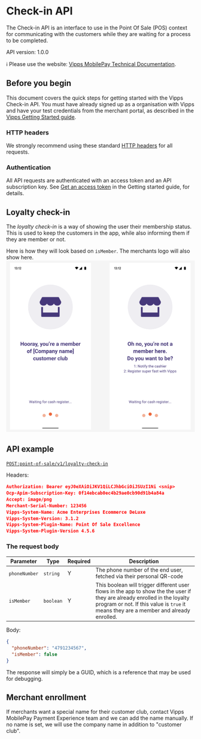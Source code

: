 <!-- START_METADATA
---
title: Check-in API guide
sidebar_label: API guide
sidebar_position: 30
description: Find technical details about integrating with the Check-in API.
pagination_prev: Null
pagination_next: Null
---
END_METADATA -->

# Check-in API

The Check-in API is an interface to use in the Point Of Sale (POS) context for communicating with the customers while they are waiting for a process to be completed.

API version: 1.0.0

<!-- START_COMMENT -->

ℹ️ Please use the website:
[Vipps MobilePay Technical Documentation](https://vippsas.github.io/vipps-developer-docs/docs/APIs/check-in-api).

<!-- END_COMMENT -->

## Before you begin

This document covers the quick steps for getting started with the Vipps Check-in API.
You must have already signed up as a organisation with Vipps and have your test credentials from the merchant portal, as described in the
[Vipps Getting Started guide](https://vippsas.github.io/vipps-developer-docs/docs/vipps-developers/getting-started).

### HTTP headers

We strongly recommend using these standard
[HTTP headers](https://vippsas.github.io/vipps-developer-docs/docs/vipps-developers/common-topics/http-headers)
for all requests.

### Authentication

All API requests are authenticated with an access token and an API subscription key.
See
[Get an access token](https://vippsas.github.io/vipps-developer-docs/docs/APIs/access-token-api#get-an-access-token)
in the Getting started guide, for details.

## Loyalty check-in

The *loyalty check-in* is a way of showing the user their membership status. This is used to keep the customers in the app, while also informing them if they are member or not.

Here is how they will look based on `isMember`. The merchants logo will also show here.
![Loyalty Flow](images/loyalty_check_in.png)

## API example

[`POST:point-of-sale/v1/loyalty-check-in`](https://vippsas.github.io/vipps-developer-docs/api/check-in#tag/point-of-sale/operation/initiateLoyaltyCheckIn)

Headers:

```json
Authorization: Bearer eyJ0eXAiOiJKV1QiLCJhbGciOiJSUzI1Ni <snip>
Ocp-Apim-Subscription-Key: 0f14ebcab0ec4b29ae0cb90d91b4a84a
Accept: image/png
Merchant-Serial-Number: 123456
Vipps-System-Name: Acme Enterprises Ecommerce DeLuxe
Vipps-System-Version: 3.1.2
Vipps-System-Plugin-Name: Point Of Sale Excellence
Vipps-System-Plugin-Version 4.5.6
```

### The request body

| Parameter            | Type      | Required | Description                                                          |
| -------------------- | --------- | -------- | -------------------------------------------------------------------- |
| `phoneNumber`        | `string`  | Y        | The phone number of the end user, fetched via their personal QR-code |
| `isMember`           | `boolean` | Y        | This boolean will trigger different user flows in the app to show the the user if they are already enrolled in the loyalty program or not. If this value is `true` it means they are a member and already enrolled. |

Body:

```json
{
  "phoneNumber": "4791234567",
  "isMember": false
}
```

The response will simply be a GUID, which is a reference that may be used for debugging.

## Merchant enrollment

If merchants want a special name for their customer club, contact Vipps MobilePay Payment Experience team and we can add the name manually. If no name is set, we will use the company name in addition to "customer club".
